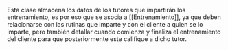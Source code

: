 Esta clase almacena los datos de los tutores que impartirán los entrenamiento, es por eso que se asocia a [[Entrenamiento]], ya que deben relacionarse con las rutinas que imparte y con el cliente a quien se lo imparte, pero también detallar cuando comienza y finaliza el entrenamiento del cliente para que posteriormente este califique a dicho tutor.